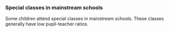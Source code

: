###  **Special classes in mainstream schools**

Some children attend special classes in mainstream schools. These classes
generally have low pupil-teacher ratios.

